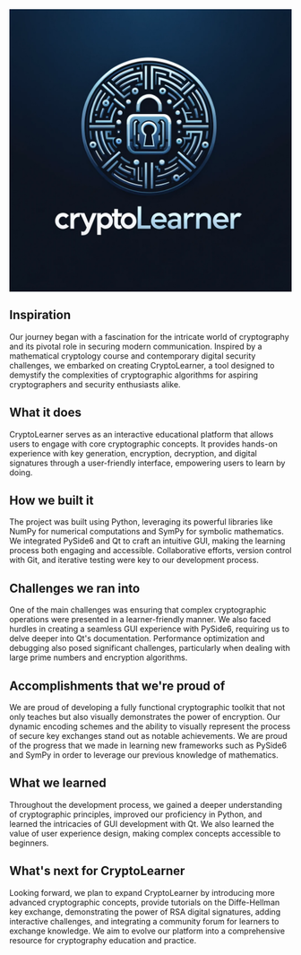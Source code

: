 <img align="center" src="https://github.com/smullahy/CryptoLearner/blob/main/Logo.png" alt="CryptoLearner Logo" width="600px">

## Inspiration
Our journey began with a fascination for the intricate world of cryptography and its pivotal role in securing modern communication. Inspired by a mathematical cryptology course and contemporary digital security challenges, we embarked on creating CryptoLearner, a tool designed to demystify the complexities of cryptographic algorithms for aspiring cryptographers and security enthusiasts alike.

## What it does
CryptoLearner serves as an interactive educational platform that allows users to engage with core cryptographic concepts. It provides hands-on experience with key generation, encryption, decryption, and digital signatures through a user-friendly interface, empowering users to learn by doing.

## How we built it
The project was built using Python, leveraging its powerful libraries like NumPy for numerical computations and SymPy for symbolic mathematics. We integrated PySide6 and Qt to craft an intuitive GUI, making the learning process both engaging and accessible. Collaborative efforts, version control with Git, and iterative testing were key to our development process.

## Challenges we ran into
One of the main challenges was ensuring that complex cryptographic operations were presented in a learner-friendly manner. We also faced hurdles in creating a seamless GUI experience with PySide6, requiring us to delve deeper into Qt's documentation. Performance optimization and debugging also posed significant challenges, particularly when dealing with large prime numbers and encryption algorithms.

## Accomplishments that we're proud of
We are proud of developing a fully functional cryptographic toolkit that not only teaches but also visually demonstrates the power of encryption. Our dynamic encoding schemes and the ability to visually represent the process of secure key exchanges stand out as notable achievements. We are proud of the progress that we made in learning new frameworks such as PySide6 and SymPy in order to leverage our previous knowledge of mathematics.

## What we learned
Throughout the development process, we gained a deeper understanding of cryptographic principles, improved our proficiency in Python, and learned the intricacies of GUI development with Qt. We also learned the value of user experience design, making complex concepts accessible to beginners.

## What's next for CryptoLearner
Looking forward, we plan to expand CryptoLearner by introducing more advanced cryptographic concepts, provide tutorials on the Diffe-Hellman key exchange, demonstrating the power of RSA digital signatures, adding interactive challenges, and integrating a community forum for learners to exchange knowledge. We aim to evolve our platform into a comprehensive resource for cryptography education and practice.
